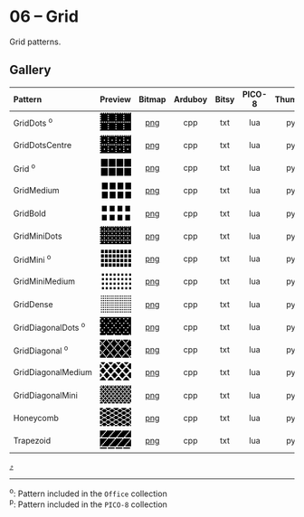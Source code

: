# 06 – Grid

Grid patterns.

## Gallery

| Pattern | Preview | Bitmap | Arduboy | Bitsy | PICO-8 | Thumby |
| :--- | :---: | :---: | :---: | :---: | :---: | :---: |
| GridDots <sup>o</sup>| <img src="../previews/GridDots.png" width="64" height="32" loading="lazy" alt="" role="none"> | [png](png/GridDots.png) | cpp | txt | lua | py |
| GridDotsCentre | <img src="../previews/GridDotsCentre.png" width="64" height="32" loading="lazy" alt="" role="none"> | [png](png/GridDotsCentre.png) | cpp | txt | lua | py |
| Grid <sup>o</sup>| <img src="../previews/Grid.png" width="64" height="32" loading="lazy" alt="" role="none"> | [png](png/Grid.png) | cpp | txt | lua | py |
| GridMedium | <img src="../previews/GridMedium.png" width="64" height="32" loading="lazy" alt="" role="none"> | [png](png/GridMedium.png) | cpp | txt | lua | py |
| GridBold | <img src="../previews/GridBold.png" width="64" height="32" loading="lazy" alt="" role="none"> | [png](png/GridBold.png) | cpp | txt | lua | py |
| GridMiniDots | <img src="../previews/GridMiniDots.png" width="64" height="32" loading="lazy" alt="" role="none"> | [png](png/GridMiniDots.png) | cpp | txt | lua | py |
| GridMini <sup>o</sup>| <img src="../previews/GridMini.png" width="64" height="32" loading="lazy" alt="" role="none"> | [png](png/GridMini.png) | cpp | txt | lua | py |
| GridMiniMedium | <img src="../previews/GridMiniMedium.png" width="64" height="32" loading="lazy" alt="" role="none"> | [png](png/GridMiniMedium.png) | cpp | txt | lua | py |
| GridDense | <img src="../previews/GridDense.png" width="64" height="32" loading="lazy" alt="" role="none"> | [png](png/GridDense.png) | cpp | txt | lua | py |
| GridDiagonalDots <sup>o</sup>| <img src="../previews/GridDiagonalDots.png" width="64" height="32" loading="lazy" alt="" role="none"> | [png](png/GridDiagonalDots.png) | cpp | txt | lua | py |
| GridDiagonal <sup>o</sup>| <img src="../previews/GridDiagonal.png" width="64" height="32" loading="lazy" alt="" role="none"> | [png](png/GridDiagonal.png) | cpp | txt | lua | py |
| GridDiagonalMedium | <img src="../previews/GridDiagonalMedium.png" width="64" height="32" loading="lazy" alt="" role="none"> | [png](png/GridDiagonalMedium.png) | cpp | txt | lua | py |
| GridDiagonalMini | <img src="../previews/GridDiagonalMini.png" width="64" height="32" loading="lazy" alt="" role="none"> | [png](png/GridDiagonalMini.png) | cpp | txt | lua | py |
| Honeycomb | <img src="../previews/Honeycomb.png" width="64" height="32" loading="lazy" alt="" role="none"> | [png](png/Honeycomb.png) | cpp | txt | lua | py |
| Trapezoid | <img src="../previews/Trapezoid.png" width="64" height="32" loading="lazy" alt="" role="none"> | [png](png/Trapezoid.png) | cpp | txt | lua | py |

[`⤴`](#gallery)

---

<sup>o</sup>: Pattern included in the `Office` collection  
<sup>p</sup>: Pattern included in the `PICO-8` collection 

<br>
